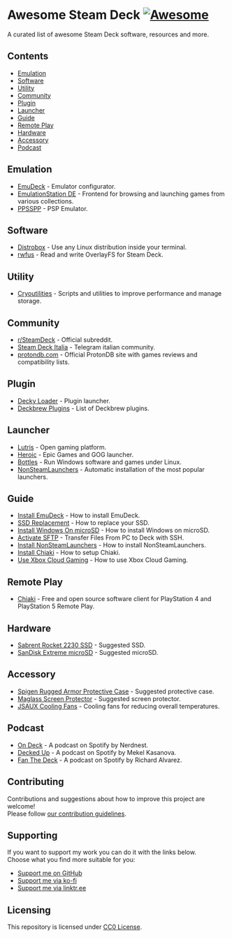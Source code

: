 # Awesome Steam Deck [![Awesome](https://awesome.re/badge.svg)](https://awesome.re)
A curated list of awesome Steam Deck software, resources and more.

## Contents
- [Emulation](#emulation)
- [Software](#software)
- [Utility](#utility)
- [Community](#community)
- [Plugin](#plugin)
- [Launcher](#launcher)
- [Guide](#guide)
- [Remote Play](#remote-play)
- [Hardware](#hardware)
- [Accessory](#accessory)
- [Podcast](#podcast)

## Emulation
- [EmuDeck](https://github.com/dragoonDorise/EmuDeck) - Emulator configurator.
- [EmulationStation DE](https://gitlab.com/es-de/emulationstation-de) - Frontend for browsing and launching games from various collections.
- [PPSSPP](https://github.com/hrydgard/ppsspp) - PSP Emulator.

## Software
- [Distrobox](https://github.com/89luca89/distrobox) - Use any Linux distribution inside your terminal.
- [rwfus](https://github.com/ValShaped/rwfus) - Read and write OverlayFS for Steam Deck.

## Utility
- [Cryoutilities](https://github.com/CryoByte33/steam-deck-utilities) - Scripts and utilities to improve performance and manage storage.

## Community
- [r/SteamDeck](https://reddit.com/r/SteamDeck) - Official subreddit.
- [Steam Deck Italia](https://t.me/SteamDeckIta) - Telegram italian community.
- [protondb.com](https://protondb.com) - Official ProtonDB site with games reviews and compatibility lists.

## Plugin
- [Decky Loader](https://github.com/SteamDeckHomebrew/decky-loader) - Plugin launcher.
- [Deckbrew Plugins](https://plugins.deckbrew.xyz/) - List of Deckbrew plugins.

## Launcher
- [Lutris](https://lutris.net/) - Open gaming platform.
- [Heroic](https://heroicgameslauncher.com/) - Epic Games and GOG launcher.
- [Bottles](https://github.com/bottlesdevs/Bottles) - Run Windows software and games under Linux.
- [NonSteamLaunchers](https://github.com/moraroy/NonSteamLaunchers-On-Steam-Deck) - Automatic installation of the most popular launchers.

## Guide
- [Install EmuDeck](https://www.emudeck.com/#how_to_install) - How to install EmuDeck.
- [SSD Replacement](https://www.ifixit.com/Guide/Steam+Deck+SSD+Replacement/148989) - How to replace your SSD.
- [Install Windows On microSD](https://wagnerstechtalk.com/sd-windows/) - How to install Windows on microSD.
- [Activate SFTP](https://www.youtube.com/watch?v=Cb1U0_KbtLQ) - Transfer Files From PC to Deck with SSH.
- [Install NonSteamLaunchers](https://www.steamdeckgaming.net/post/easy-launchers-install-on-steam-deck) - How to install NonSteamLaunchers.
- [Install Chiaki](https://pimylifeup.com/steam-deck-ps5-remote-play/) - How to setup Chiaki.
- [Use Xbox Cloud Gaming](https://support.microsoft.com/en-us/topic/xbox-cloud-gaming-in-microsoft-edge-with-steam-deck-43dd011b-0ce8-4810-8302-965be6d53296) - How to use Xbox Cloud Gaming.

## Remote Play
- [Chiaki](https://git.sr.ht/~thestr4ng3r/chiaki) - Free and open source software client for PlayStation 4 and PlayStation 5 Remote Play.

## Hardware
- [Sabrent Rocket 2230 SSD](https://www.amazon.com/SABRENT-Rocket-2230-Performance-SB-2130-1TB/dp/B0BQG6JCRP/) - Suggested SSD.
- [SanDisk Extreme microSD](https://www.amazon.com/SanDisk-Extreme-microSDXC-Memory-Adapter/dp/B09X7MPX8L/) - Suggested microSD.

## Accessory
- [Spigen Rugged Armor Protective Case](https://www.amazon.com/Protective-Shock-Absorption-Anti-Scratch-Accessories-nintendo-switch/dp/B0B75N73N9/) - Suggested protective case.
- [Maglass Screen Protector](https://www.amazon.com/Magglass-Tempered-Designed-Protector-Anti-Glare/dp/B09X82S4XL/) - Suggested screen protector.
- [JSAUX Cooling Fans](https://jsaux.com/products/fan-cooler-for-steam-deck-gp0200) - Cooling fans for reducing overall temperatures.

## Podcast
- [On Deck](https://open.spotify.com/show/5oH7NqKxSPiVFANLuYgDSn) - A podcast on Spotify by Nerdnest.
- [Decked Up](https://open.spotify.com/show/4ZW6yNxludK6FZQwvQlfJX) - A podcast on Spotify by Mekel Kasanova.
- [Fan The Deck](https://open.spotify.com/show/74eIOxJhDmmSZFbwlh7HIN) - A podcast on Spotify by Richard Alvarez.

## Contributing
Contributions and suggestions about how to improve this project are welcome!  
Please follow [our contribution guidelines](https://github.com/airscripts/awesome-steam-deck/blob/main/CONTRIBUTING.md).

## Supporting
If you want to support my work you can do it with the links below.  
Choose what you find more suitable for you:  
- [Support me on GitHub](https://github.com/sponsors/airscripts)
- [Support me via ko-fi](https://ko-fi.com/airscript)
- [Support me via linktr.ee](https://linktr.ee/airscript)

## Licensing
This repository is licensed under [CC0 License](https://github.com/airscripts/awesome-steam-deck/blob/main/LICENSE).

